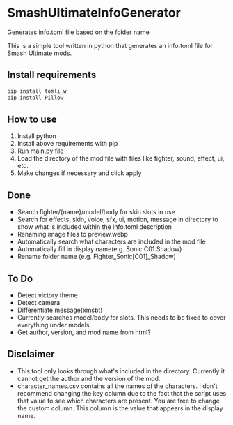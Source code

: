 # SmashUltimateInfoGenerator
Generates info.toml file based on the folder name

This is a simple tool written in python that generates an info.toml file for Smash Ultimate mods.

## Install requirements
```sh
pip install tomli_w
pip install Pillow
```

## How to use
1. Install python
2. Install above requirements with pip
3. Run main.py file
4. Load the directory of the mod file with files like fighter, sound, effect, ui, etc.
5. Make changes if necessary and click apply

## Done
* Search fighter/{name}/model/body for skin slots in use
* Search for effects, skin, voice, sfx, ui, motion, message in directory to show what is included within the info.toml description
* Renaming image files to preview.webp
* Automatically search what characters are included in the mod file
* Automatically fill in display name(e.g. Sonic C01 Shadow)
* Rename folder name (e.g. Fighter_Sonic[C01]_Shadow)

## To Do 
* Detect victory theme
* Detect camera
* Differentiate message(xmsbt)
* Currently searches model/body for slots. This needs to be fixed to cover everything under models
* Get author, version, and mod name from html?

## Disclaimer
* This tool only looks through what's included in the directory. Currently it cannot get the author and the version of the mod.
* character_names.csv contains all the names of the characters. I don't recommend changing the key column due to the fact that the script uses that value to see which characters are present. You are free to change the custom column. This column is the value that appears in the display name. 
